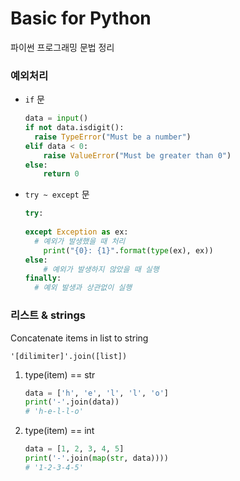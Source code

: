 # Basic for Python

파이썬 프로그래밍 문법 정리



### 예외처리

* `if` 문

  ```python
  data = input()
  if not data.isdigit():
  	raise TypeError("Must be a number")
  elif data < 0:
      raise ValueError("Must be greater than 0")
  else:
      return 0
  ```

* `try ~ except` 문

  ```python
  try:
  	
  except Exception as ex:
  	# 예외가 발생했을 때 처리
      print("{0}: {1}".format(type(ex), ex))
  else:
      # 예외가 발생하지 않았을 때 실행
  finally:
  	# 예외 발생과 상관없이 실행
  ```



### 리스트 & strings

Concatenate items in list to string

`'[dilimiter]'.join([list])`

1. type(item) == str

    ```python
    data = ['h', 'e', 'l', 'l', 'o']
    print('-'.join(data))
    # 'h-e-l-l-o'
    ```

2. type(item) == int

    ```python
    data = [1, 2, 3, 4, 5]
    print('-'.join(map(str, data))))
    # '1-2-3-4-5'
    ```